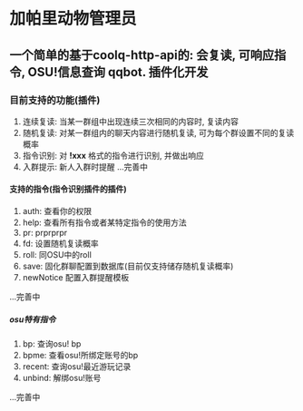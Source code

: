 # 加帕里动物管理员

## 一个简单的基于coolq-http-api的: 会复读, 可响应指令, OSU!信息查询 qqbot. 插件化开发

### 目前支持的功能(插件)
1. 连续复读: 当某一群组中出现连续三次相同的内容时, 复读内容
2. 随机复读: 对某一群组内的聊天内容进行随机复读, 可为每个群设置不同的复读概率
3. 指令识别: 对 __!xxx__ 格式的指令进行识别, 并做出响应
4. 入群提示: 新人入群时提醒
...完善中

#### 支持的指令(指令识别插件的插件)
1. auth: 查看你的权限
2. help: 查看所有指令或者某特定指令的使用方法
3. pr: prprprpr
4. fd: 设置随机复读概率
5. roll: 同OSU中的roll
6. save: 固化群聊配置到数据库(目前仅支持储存随机复读概率)
7. newNotice 配置入群提醒模板

...完善中

##### osu特有指令

1. bp: 查询osu! bp
2. bpme: 查看osu!所绑定账号的bp
3. recent: 查询osu!最近游玩记录
4. unbind: 解绑osu!账号

...完善中